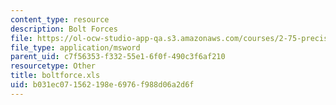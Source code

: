 ```yaml
---
content_type: resource
description: Bolt Forces
file: https://ol-ocw-studio-app-qa.s3.amazonaws.com/courses/2-75-precision-machine-design-fall-2001/b031ec071562198e6976f988d06a2d6f_boltforce.xls
file_type: application/msword
parent_uid: c7f56353-f332-55e1-6f0f-490c3f6af210
resourcetype: Other
title: boltforce.xls
uid: b031ec07-1562-198e-6976-f988d06a2d6f
---
```

